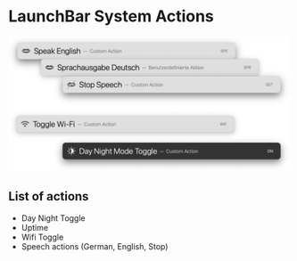 # LaunchBar System Actions
 
![](systemactions.png)

## List of actions
- Day Night Toggle
- Uptime
- Wifi Toggle
- Speech actions (German, English, Stop)
